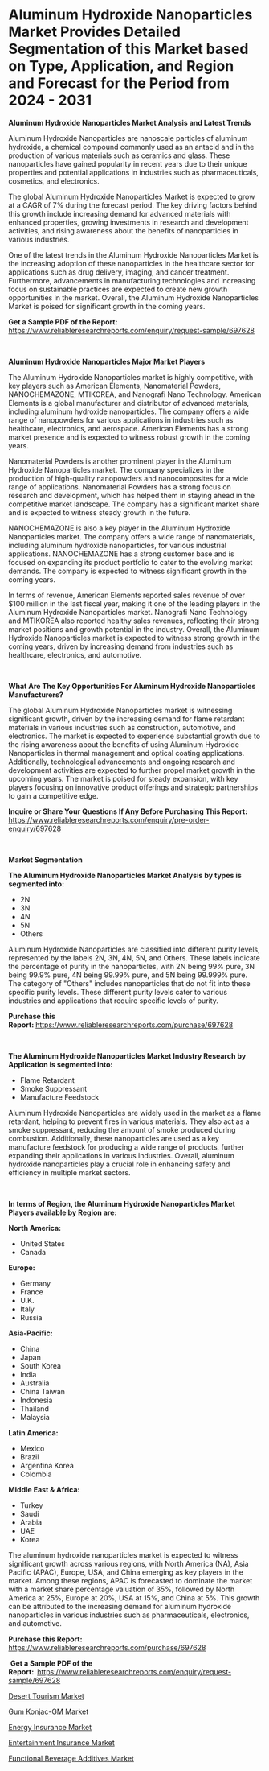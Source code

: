 <p><h1>Aluminum Hydroxide Nanoparticles Market Provides Detailed Segmentation of this Market based on Type, Application, and Region and Forecast for the Period from 2024 - 2031</h1></p><p><strong>Aluminum Hydroxide Nanoparticles Market Analysis and Latest Trends</strong></p>
<p><p>Aluminum Hydroxide Nanoparticles are nanoscale particles of aluminum hydroxide, a chemical compound commonly used as an antacid and in the production of various materials such as ceramics and glass. These nanoparticles have gained popularity in recent years due to their unique properties and potential applications in industries such as pharmaceuticals, cosmetics, and electronics.</p><p>The global Aluminum Hydroxide Nanoparticles Market is expected to grow at a CAGR of 7% during the forecast period. The key driving factors behind this growth include increasing demand for advanced materials with enhanced properties, growing investments in research and development activities, and rising awareness about the benefits of nanoparticles in various industries.</p><p>One of the latest trends in the Aluminum Hydroxide Nanoparticles Market is the increasing adoption of these nanoparticles in the healthcare sector for applications such as drug delivery, imaging, and cancer treatment. Furthermore, advancements in manufacturing technologies and increasing focus on sustainable practices are expected to create new growth opportunities in the market. Overall, the Aluminum Hydroxide Nanoparticles Market is poised for significant growth in the coming years.</p></p>
<p><strong>Get a Sample PDF of the Report:&nbsp;</strong> <a href="https://www.reliableresearchreports.com/enquiry/request-sample/697628">https://www.reliableresearchreports.com/enquiry/request-sample/697628</a></p>
<p>&nbsp;</p>
<p><strong>Aluminum Hydroxide Nanoparticles Major Market Players</strong></p>
<p><p>The Aluminum Hydroxide Nanoparticles market is highly competitive, with key players such as American Elements, Nanomaterial Powders, NANOCHEMAZONE, MTIKOREA, and Nanografi Nano Technology. American Elements is a global manufacturer and distributor of advanced materials, including aluminum hydroxide nanoparticles. The company offers a wide range of nanopowders for various applications in industries such as healthcare, electronics, and aerospace. American Elements has a strong market presence and is expected to witness robust growth in the coming years.</p><p>Nanomaterial Powders is another prominent player in the Aluminum Hydroxide Nanoparticles market. The company specializes in the production of high-quality nanopowders and nanocomposites for a wide range of applications. Nanomaterial Powders has a strong focus on research and development, which has helped them in staying ahead in the competitive market landscape. The company has a significant market share and is expected to witness steady growth in the future.</p><p>NANOCHEMAZONE is also a key player in the Aluminum Hydroxide Nanoparticles market. The company offers a wide range of nanomaterials, including aluminum hydroxide nanoparticles, for various industrial applications. NANOCHEMAZONE has a strong customer base and is focused on expanding its product portfolio to cater to the evolving market demands. The company is expected to witness significant growth in the coming years.</p><p>In terms of revenue, American Elements reported sales revenue of over $100 million in the last fiscal year, making it one of the leading players in the Aluminum Hydroxide Nanoparticles market. Nanografi Nano Technology and MTIKOREA also reported healthy sales revenues, reflecting their strong market positions and growth potential in the industry. Overall, the Aluminum Hydroxide Nanoparticles market is expected to witness strong growth in the coming years, driven by increasing demand from industries such as healthcare, electronics, and automotive.</p></p>
<p>&nbsp;</p>
<p><strong>What Are The Key Opportunities For Aluminum Hydroxide Nanoparticles Manufacturers?</strong></p>
<p><p>The global Aluminum Hydroxide Nanoparticles market is witnessing significant growth, driven by the increasing demand for flame retardant materials in various industries such as construction, automotive, and electronics. The market is expected to experience substantial growth due to the rising awareness about the benefits of using Aluminum Hydroxide Nanoparticles in thermal management and optical coating applications. Additionally, technological advancements and ongoing research and development activities are expected to further propel market growth in the upcoming years. The market is poised for steady expansion, with key players focusing on innovative product offerings and strategic partnerships to gain a competitive edge.</p></p>
<p><strong>Inquire or Share Your Questions If Any Before Purchasing This Report:</strong> <a href="https://www.reliableresearchreports.com/enquiry/pre-order-enquiry/697628">https://www.reliableresearchreports.com/enquiry/pre-order-enquiry/697628</a></p>
<p>&nbsp;</p>
<p><strong>Market Segmentation</strong></p>
<p><strong>The Aluminum Hydroxide Nanoparticles Market Analysis by types is segmented into:</strong></p>
<p><ul><li>2N</li><li>3N</li><li>4N</li><li>5N</li><li>Others</li></ul></p>
<p><p>Aluminum Hydroxide Nanoparticles are classified into different purity levels, represented by the labels 2N, 3N, 4N, 5N, and Others. These labels indicate the percentage of purity in the nanoparticles, with 2N being 99% pure, 3N being 99.9% pure, 4N being 99.99% pure, and 5N being 99.999% pure. The category of "Others" includes nanoparticles that do not fit into these specific purity levels. These different purity levels cater to various industries and applications that require specific levels of purity.</p></p>
<p><strong>Purchase this Report:&nbsp;</strong><a href="https://www.reliableresearchreports.com/purchase/697628">https://www.reliableresearchreports.com/purchase/697628</a></p>
<p>&nbsp;</p>
<p><strong>The Aluminum Hydroxide Nanoparticles Market Industry Research by Application is segmented into:</strong></p>
<p><ul><li>Flame Retardant</li><li>Smoke Suppressant</li><li>Manufacture Feedstock</li></ul></p>
<p><p>Aluminum Hydroxide Nanoparticles are widely used in the market as a flame retardant, helping to prevent fires in various materials. They also act as a smoke suppressant, reducing the amount of smoke produced during combustion. Additionally, these nanoparticles are used as a key manufacture feedstock for producing a wide range of products, further expanding their applications in various industries. Overall, aluminum hydroxide nanoparticles play a crucial role in enhancing safety and efficiency in multiple market sectors.</p></p>
<p>&nbsp;</p>
<p><strong>In terms of Region, the Aluminum Hydroxide Nanoparticles Market Players available by Region are:</strong></p>
<p>
    <p> <strong> North America: </strong>
        <ul>
            <li>United States</li>
            <li>Canada</li>
        </ul>
        </p> 
    <p> <strong> Europe: </strong>
        <ul>
            <li>Germany</li>
            <li>France</li>
            <li>U.K.</li>
            <li>Italy</li>
            <li>Russia</li>
        </ul>
        </p> 
    <p> <strong> Asia-Pacific: </strong>
        <ul>
            <li>China</li>
            <li>Japan</li>
            <li>South Korea</li>
            <li>India</li>
            <li>Australia</li>
            <li>China Taiwan</li>
            <li>Indonesia</li>
            <li>Thailand</li>
            <li>Malaysia</li>
        </ul>
        </p> 
    <p> <strong> Latin America: </strong>
        <ul>
            <li>Mexico</li>
            <li>Brazil</li>
            <li>Argentina Korea</li>
            <li>Colombia</li>
        </ul>
        </p> 
    <p> <strong> Middle East & Africa: </strong>
        <ul>
            <li>Turkey</li>
            <li>Saudi</li>
            <li>Arabia</li>
            <li>UAE</li>
            <li>Korea</li>
        </ul>
    </p>
    </p>
<p><p>The aluminum hydroxide nanoparticles market is expected to witness significant growth across various regions, with North America (NA), Asia Pacific (APAC), Europe, USA, and China emerging as key players in the market. Among these regions, APAC is forecasted to dominate the market with a market share percentage valuation of 35%, followed by North America at 25%, Europe at 20%, USA at 15%, and China at 5%. This growth can be attributed to the increasing demand for aluminum hydroxide nanoparticles in various industries such as pharmaceuticals, electronics, and automotive.</p></p>
<p><strong>Purchase this Report: </strong><a href="https://www.reliableresearchreports.com/purchase/697628">https://www.reliableresearchreports.com/purchase/697628</a></p>
<p>&nbsp;<strong>Get a Sample PDF of the Report:&nbsp;&nbsp;</strong><a href="https://www.reliableresearchreports.com/enquiry/request-sample/697628">https://www.reliableresearchreports.com/enquiry/request-sample/697628</a></p>
<p><strong></strong></p>
<p><p><a href="https://medium.com/p/c2a037086dd7/edit">Desert Tourism Market</a></p><p><a href="https://github.com/derrinmiltonellis35gcl/Market-Research-Report-List-1/blob/main/gum-konjac-gm-market.md">Gum Konjac-GM Market</a></p><p><a href="https://medium.com/p/c995f764f0af/edit">Energy Insurance Market</a></p><p><a href="https://medium.com/p/f7facaed7559/edit">Entertainment Insurance Market</a></p><p><a href="https://github.com/lababdou/Market-Research-Report-List-2/blob/main/functional-beverage-additives-market.md">Functional Beverage Additives Market</a></p></p>